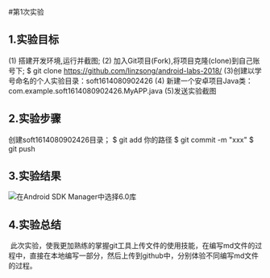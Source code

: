 #第1次实验
  
## 1.实验目标
(1) 搭建开发环境,运行并截图;
(2) 加入Git项目(Fork),将项目克隆(clone)到自己账号下;
$ git clone https://github.com/linzsong/android-labs-2018/
(3)创建以学号命名的个人实验目录：soft1614080902426
(4) 新建一个安卓项目Java类：com.example.soft1614080902426.MyAPP.java
(5)发送实验截图


## 2.实验步骤
创建soft1614080902426目录；
$ git add 你的路径
$ git commit -m "xxx" 
$ git push

## 3.实验结果
![在Android SDK Manager中选择6.0库](https://github.com/Linzsong/android-labs-2018/blob/master/soft1614080902426/soft1614080902426.PNG?raw=true)

## 4.实验总结
  此次实验，使我更加熟练的掌握git工具上传文件的使用技能，在编写md文件的过程中，直接在本地编写一部分，然后上传到github中，分别体验不同编写md文件的过程。
